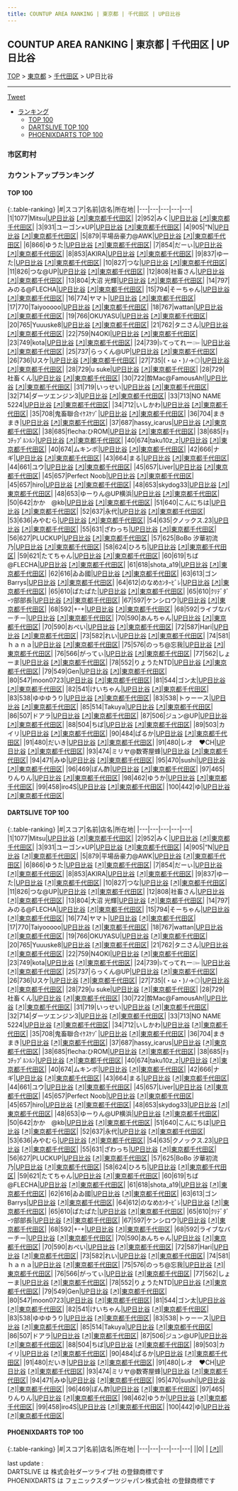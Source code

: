 ```yaml
---
title: COUNTUP AREA RANKING | 東京都 | 千代田区 | UP日比谷
---
```

## COUNTUP AREA RANKING | 東京都 | 千代田区 | UP日比谷

[TOP](/darts/rank/) > [東京都](/darts/rank/東京都/) > [千代田区](/darts/rank/東京都/千代田区/) > UP日比谷

___

<a href="https://twitter.com/share?ref_src=twsrc%5Etfw" data-text="COUNTUP AREA RANKING | 東京都千代田区UP日比谷" class="twitter-share-button" data-hashtags="DARTSLIVE,PHOENIXDARTS,darts,ダーツ" data-show-count="false">Tweet</a>

* [ランキング](#カウントアップランキング)
    * [TOP 100](#top-100)
    * [DARTSLIVE TOP 100](#dartslive-top-100)
    * [PHOENIXDARTS TOP 100](#phoenixdarts-top-100)

### 市区町村

<ul>

</ul>

### カウントアップランキング

#### TOP 100



{:.table-ranking}
|#|スコア|名前|店名|所在地|
|---|---|---|---|---|
|1|1077|<span class="rank-name-dl">Mitsu</span>|<a href="/darts/rank/shops/65742c5478e0152b774c926eb736cb5a.html">UP日比谷</a> <a href="https://search.dartslive.com/jp/shop/65742c5478e0152b774c926eb736cb5a">[↗]</a>|<a href="/darts/rank/東京都/千代田区">東京都千代田区</a>|
|2|952|<span class="rank-name-dl">みく</span>|<a href="/darts/rank/shops/65742c5478e0152b774c926eb736cb5a.html">UP日比谷</a> <a href="https://search.dartslive.com/jp/shop/65742c5478e0152b774c926eb736cb5a">[↗]</a>|<a href="/darts/rank/東京都/千代田区">東京都千代田区</a>|
|3|931|<span class="rank-name-dl">ユーゴン×UP</span>|<a href="/darts/rank/shops/65742c5478e0152b774c926eb736cb5a.html">UP日比谷</a> <a href="https://search.dartslive.com/jp/shop/65742c5478e0152b774c926eb736cb5a">[↗]</a>|<a href="/darts/rank/東京都/千代田区">東京都千代田区</a>|
|4|905|<span class="rank-name-dl">“N</span>|<a href="/darts/rank/shops/65742c5478e0152b774c926eb736cb5a.html">UP日比谷</a> <a href="https://search.dartslive.com/jp/shop/65742c5478e0152b774c926eb736cb5a">[↗]</a>|<a href="/darts/rank/東京都/千代田区">東京都千代田区</a>|
|5|879|<span class="rank-name-dl">平場岳豪力@AWK</span>|<a href="/darts/rank/shops/65742c5478e0152b774c926eb736cb5a.html">UP日比谷</a> <a href="https://search.dartslive.com/jp/shop/65742c5478e0152b774c926eb736cb5a">[↗]</a>|<a href="/darts/rank/東京都/千代田区">東京都千代田区</a>|
|6|866|<span class="rank-name-dl">ゆうた</span>|<a href="/darts/rank/shops/65742c5478e0152b774c926eb736cb5a.html">UP日比谷</a> <a href="https://search.dartslive.com/jp/shop/65742c5478e0152b774c926eb736cb5a">[↗]</a>|<a href="/darts/rank/東京都/千代田区">東京都千代田区</a>|
|7|854|<span class="rank-name-dl">だーぃ</span>|<a href="/darts/rank/shops/65742c5478e0152b774c926eb736cb5a.html">UP日比谷</a> <a href="https://search.dartslive.com/jp/shop/65742c5478e0152b774c926eb736cb5a">[↗]</a>|<a href="/darts/rank/東京都/千代田区">東京都千代田区</a>|
|8|853|<span class="rank-name-dl">AKIRA</span>|<a href="/darts/rank/shops/65742c5478e0152b774c926eb736cb5a.html">UP日比谷</a> <a href="https://search.dartslive.com/jp/shop/65742c5478e0152b774c926eb736cb5a">[↗]</a>|<a href="/darts/rank/東京都/千代田区">東京都千代田区</a>|
|9|837|<span class="rank-name-dl">ゆーた</span>|<a href="/darts/rank/shops/65742c5478e0152b774c926eb736cb5a.html">UP日比谷</a> <a href="https://search.dartslive.com/jp/shop/65742c5478e0152b774c926eb736cb5a">[↗]</a>|<a href="/darts/rank/東京都/千代田区">東京都千代田区</a>|
|10|827|<span class="rank-name-dl">つな</span>|<a href="/darts/rank/shops/65742c5478e0152b774c926eb736cb5a.html">UP日比谷</a> <a href="https://search.dartslive.com/jp/shop/65742c5478e0152b774c926eb736cb5a">[↗]</a>|<a href="/darts/rank/東京都/千代田区">東京都千代田区</a>|
|11|826|<span class="rank-name-dl">つな@UP</span>|<a href="/darts/rank/shops/65742c5478e0152b774c926eb736cb5a.html">UP日比谷</a> <a href="https://search.dartslive.com/jp/shop/65742c5478e0152b774c926eb736cb5a">[↗]</a>|<a href="/darts/rank/東京都/千代田区">東京都千代田区</a>|
|12|808|<span class="rank-name-dl">社畜さん</span>|<a href="/darts/rank/shops/65742c5478e0152b774c926eb736cb5a.html">UP日比谷</a> <a href="https://search.dartslive.com/jp/shop/65742c5478e0152b774c926eb736cb5a">[↗]</a>|<a href="/darts/rank/東京都/千代田区">東京都千代田区</a>|
|13|804|<span class="rank-name-dl">大沼 光輝</span>|<a href="/darts/rank/shops/65742c5478e0152b774c926eb736cb5a.html">UP日比谷</a> <a href="https://search.dartslive.com/jp/shop/65742c5478e0152b774c926eb736cb5a">[↗]</a>|<a href="/darts/rank/東京都/千代田区">東京都千代田区</a>|
|14|797|<span class="rank-name-dl">みのる@FLECHA</span>|<a href="/darts/rank/shops/65742c5478e0152b774c926eb736cb5a.html">UP日比谷</a> <a href="https://search.dartslive.com/jp/shop/65742c5478e0152b774c926eb736cb5a">[↗]</a>|<a href="/darts/rank/東京都/千代田区">東京都千代田区</a>|
|15|794|<span class="rank-name-dl">そーちゃん</span>|<a href="/darts/rank/shops/65742c5478e0152b774c926eb736cb5a.html">UP日比谷</a> <a href="https://search.dartslive.com/jp/shop/65742c5478e0152b774c926eb736cb5a">[↗]</a>|<a href="/darts/rank/東京都/千代田区">東京都千代田区</a>|
|16|774|<span class="rank-name-dl">ヤマト</span>|<a href="/darts/rank/shops/65742c5478e0152b774c926eb736cb5a.html">UP日比谷</a> <a href="https://search.dartslive.com/jp/shop/65742c5478e0152b774c926eb736cb5a">[↗]</a>|<a href="/darts/rank/東京都/千代田区">東京都千代田区</a>|
|17|770|<span class="rank-name-dl">Taiyooooo</span>|<a href="/darts/rank/shops/65742c5478e0152b774c926eb736cb5a.html">UP日比谷</a> <a href="https://search.dartslive.com/jp/shop/65742c5478e0152b774c926eb736cb5a">[↗]</a>|<a href="/darts/rank/東京都/千代田区">東京都千代田区</a>|
|18|767|<span class="rank-name-dl">wattan</span>|<a href="/darts/rank/shops/65742c5478e0152b774c926eb736cb5a.html">UP日比谷</a> <a href="https://search.dartslive.com/jp/shop/65742c5478e0152b774c926eb736cb5a">[↗]</a>|<a href="/darts/rank/東京都/千代田区">東京都千代田区</a>|
|19|766|<span class="rank-name-dl">OKUYASU</span>|<a href="/darts/rank/shops/65742c5478e0152b774c926eb736cb5a.html">UP日比谷</a> <a href="https://search.dartslive.com/jp/shop/65742c5478e0152b774c926eb736cb5a">[↗]</a>|<a href="/darts/rank/東京都/千代田区">東京都千代田区</a>|
|20|765|<span class="rank-name-dl">Yuuuske8</span>|<a href="/darts/rank/shops/65742c5478e0152b774c926eb736cb5a.html">UP日比谷</a> <a href="https://search.dartslive.com/jp/shop/65742c5478e0152b774c926eb736cb5a">[↗]</a>|<a href="/darts/rank/東京都/千代田区">東京都千代田区</a>|
|21|762|<span class="rank-name-dl">タニさん</span>|<a href="/darts/rank/shops/65742c5478e0152b774c926eb736cb5a.html">UP日比谷</a> <a href="https://search.dartslive.com/jp/shop/65742c5478e0152b774c926eb736cb5a">[↗]</a>|<a href="/darts/rank/東京都/千代田区">東京都千代田区</a>|
|22|759|<span class="rank-name-dl">N4OKI</span>|<a href="/darts/rank/shops/65742c5478e0152b774c926eb736cb5a.html">UP日比谷</a> <a href="https://search.dartslive.com/jp/shop/65742c5478e0152b774c926eb736cb5a">[↗]</a>|<a href="/darts/rank/東京都/千代田区">東京都千代田区</a>|
|23|749|<span class="rank-name-dl">kota</span>|<a href="/darts/rank/shops/65742c5478e0152b774c926eb736cb5a.html">UP日比谷</a> <a href="https://search.dartslive.com/jp/shop/65742c5478e0152b774c926eb736cb5a">[↗]</a>|<a href="/darts/rank/東京都/千代田区">東京都千代田区</a>|
|24|739|<span class="rank-name-dl">๖てってれー๛</span>|<a href="/darts/rank/shops/65742c5478e0152b774c926eb736cb5a.html">UP日比谷</a> <a href="https://search.dartslive.com/jp/shop/65742c5478e0152b774c926eb736cb5a">[↗]</a>|<a href="/darts/rank/東京都/千代田区">東京都千代田区</a>|
|25|737|<span class="rank-name-dl">らっくん@UP</span>|<a href="/darts/rank/shops/65742c5478e0152b774c926eb736cb5a.html">UP日比谷</a> <a href="https://search.dartslive.com/jp/shop/65742c5478e0152b774c926eb736cb5a">[↗]</a>|<a href="/darts/rank/東京都/千代田区">東京都千代田区</a>|
|26|736|<span class="rank-name-dl">Uスケ</span>|<a href="/darts/rank/shops/65742c5478e0152b774c926eb736cb5a.html">UP日比谷</a> <a href="https://search.dartslive.com/jp/shop/65742c5478e0152b774c926eb736cb5a">[↗]</a>|<a href="/darts/rank/東京都/千代田区">東京都千代田区</a>|
|27|735|<span class="rank-name-dl">(・ω・)ﾉ→◎</span>|<a href="/darts/rank/shops/65742c5478e0152b774c926eb736cb5a.html">UP日比谷</a> <a href="https://search.dartslive.com/jp/shop/65742c5478e0152b774c926eb736cb5a">[↗]</a>|<a href="/darts/rank/東京都/千代田区">東京都千代田区</a>|
|28|729|<span class="rank-name-dl">u suke</span>|<a href="/darts/rank/shops/65742c5478e0152b774c926eb736cb5a.html">UP日比谷</a> <a href="https://search.dartslive.com/jp/shop/65742c5478e0152b774c926eb736cb5a">[↗]</a>|<a href="/darts/rank/東京都/千代田区">東京都千代田区</a>|
|28|729|<span class="rank-name-dl">社畜くん</span>|<a href="/darts/rank/shops/65742c5478e0152b774c926eb736cb5a.html">UP日比谷</a> <a href="https://search.dartslive.com/jp/shop/65742c5478e0152b774c926eb736cb5a">[↗]</a>|<a href="/darts/rank/東京都/千代田区">東京都千代田区</a>|
|30|722|<span class="rank-name-dl">酔Mac@FamousAh!</span>|<a href="/darts/rank/shops/65742c5478e0152b774c926eb736cb5a.html">UP日比谷</a> <a href="https://search.dartslive.com/jp/shop/65742c5478e0152b774c926eb736cb5a">[↗]</a>|<a href="/darts/rank/東京都/千代田区">東京都千代田区</a>|
|31|719|<span class="rank-name-dl">いっせい</span>|<a href="/darts/rank/shops/65742c5478e0152b774c926eb736cb5a.html">UP日比谷</a> <a href="https://search.dartslive.com/jp/shop/65742c5478e0152b774c926eb736cb5a">[↗]</a>|<a href="/darts/rank/東京都/千代田区">東京都千代田区</a>|
|32|714|<span class="rank-name-dl">ダーツエンジン3</span>|<a href="/darts/rank/shops/65742c5478e0152b774c926eb736cb5a.html">UP日比谷</a> <a href="https://search.dartslive.com/jp/shop/65742c5478e0152b774c926eb736cb5a">[↗]</a>|<a href="/darts/rank/東京都/千代田区">東京都千代田区</a>|
|33|713|<span class="rank-name-dl">NO NAME 5224</span>|<a href="/darts/rank/shops/65742c5478e0152b774c926eb736cb5a.html">UP日比谷</a> <a href="https://search.dartslive.com/jp/shop/65742c5478e0152b774c926eb736cb5a">[↗]</a>|<a href="/darts/rank/東京都/千代田区">東京都千代田区</a>|
|34|712|<span class="rank-name-dl">いしかわ</span>|<a href="/darts/rank/shops/65742c5478e0152b774c926eb736cb5a.html">UP日比谷</a> <a href="https://search.dartslive.com/jp/shop/65742c5478e0152b774c926eb736cb5a">[↗]</a>|<a href="/darts/rank/東京都/千代田区">東京都千代田区</a>|
|35|708|<span class="rank-name-dl">鬼畜聯合ｲｹｽｹｿﾞ</span>|<a href="/darts/rank/shops/65742c5478e0152b774c926eb736cb5a.html">UP日比谷</a> <a href="https://search.dartslive.com/jp/shop/65742c5478e0152b774c926eb736cb5a">[↗]</a>|<a href="/darts/rank/東京都/千代田区">東京都千代田区</a>|
|36|704|<span class="rank-name-dl">まきまき</span>|<a href="/darts/rank/shops/65742c5478e0152b774c926eb736cb5a.html">UP日比谷</a> <a href="https://search.dartslive.com/jp/shop/65742c5478e0152b774c926eb736cb5a">[↗]</a>|<a href="/darts/rank/東京都/千代田区">東京都千代田区</a>|
|37|687|<span class="rank-name-dl">hassy_icarus</span>|<a href="/darts/rank/shops/65742c5478e0152b774c926eb736cb5a.html">UP日比谷</a> <a href="https://search.dartslive.com/jp/shop/65742c5478e0152b774c926eb736cb5a">[↗]</a>|<a href="/darts/rank/東京都/千代田区">東京都千代田区</a>|
|38|685|<span class="rank-name-dl">flecha:ひROM</span>|<a href="/darts/rank/shops/65742c5478e0152b774c926eb736cb5a.html">UP日比谷</a> <a href="https://search.dartslive.com/jp/shop/65742c5478e0152b774c926eb736cb5a">[↗]</a>|<a href="/darts/rank/東京都/千代田区">東京都千代田区</a>|
|38|685|<span class="rank-name-dl">ﾁｮｺﾁｯﾌﾟﾙﾝﾙﾝ</span>|<a href="/darts/rank/shops/65742c5478e0152b774c926eb736cb5a.html">UP日比谷</a> <a href="https://search.dartslive.com/jp/shop/65742c5478e0152b774c926eb736cb5a">[↗]</a>|<a href="/darts/rank/東京都/千代田区">東京都千代田区</a>|
|40|674|<span class="rank-name-dl">taku10z_z</span>|<a href="/darts/rank/shops/65742c5478e0152b774c926eb736cb5a.html">UP日比谷</a> <a href="https://search.dartslive.com/jp/shop/65742c5478e0152b774c926eb736cb5a">[↗]</a>|<a href="/darts/rank/東京都/千代田区">東京都千代田区</a>|
|40|674|<span class="rank-name-dl">ムキンポ</span>|<a href="/darts/rank/shops/65742c5478e0152b774c926eb736cb5a.html">UP日比谷</a> <a href="https://search.dartslive.com/jp/shop/65742c5478e0152b774c926eb736cb5a">[↗]</a>|<a href="/darts/rank/東京都/千代田区">東京都千代田区</a>|
|42|666|<span class="rank-name-dl">ナギ</span>|<a href="/darts/rank/shops/65742c5478e0152b774c926eb736cb5a.html">UP日比谷</a> <a href="https://search.dartslive.com/jp/shop/65742c5478e0152b774c926eb736cb5a">[↗]</a>|<a href="/darts/rank/東京都/千代田区">東京都千代田区</a>|
|43|664|<span class="rank-name-dl">まる</span>|<a href="/darts/rank/shops/65742c5478e0152b774c926eb736cb5a.html">UP日比谷</a> <a href="https://search.dartslive.com/jp/shop/65742c5478e0152b774c926eb736cb5a">[↗]</a>|<a href="/darts/rank/東京都/千代田区">東京都千代田区</a>|
|44|661|<span class="rank-name-dl">ユウ</span>|<a href="/darts/rank/shops/65742c5478e0152b774c926eb736cb5a.html">UP日比谷</a> <a href="https://search.dartslive.com/jp/shop/65742c5478e0152b774c926eb736cb5a">[↗]</a>|<a href="/darts/rank/東京都/千代田区">東京都千代田区</a>|
|45|657|<span class="rank-name-dl">Liver</span>|<a href="/darts/rank/shops/65742c5478e0152b774c926eb736cb5a.html">UP日比谷</a> <a href="https://search.dartslive.com/jp/shop/65742c5478e0152b774c926eb736cb5a">[↗]</a>|<a href="/darts/rank/東京都/千代田区">東京都千代田区</a>|
|45|657|<span class="rank-name-dl">Perfect Noob</span>|<a href="/darts/rank/shops/65742c5478e0152b774c926eb736cb5a.html">UP日比谷</a> <a href="https://search.dartslive.com/jp/shop/65742c5478e0152b774c926eb736cb5a">[↗]</a>|<a href="/darts/rank/東京都/千代田区">東京都千代田区</a>|
|45|657|<span class="rank-name-dl">hiro</span>|<a href="/darts/rank/shops/65742c5478e0152b774c926eb736cb5a.html">UP日比谷</a> <a href="https://search.dartslive.com/jp/shop/65742c5478e0152b774c926eb736cb5a">[↗]</a>|<a href="/darts/rank/東京都/千代田区">東京都千代田区</a>|
|48|653|<span class="rank-name-dl">skydog33</span>|<a href="/darts/rank/shops/65742c5478e0152b774c926eb736cb5a.html">UP日比谷</a> <a href="https://search.dartslive.com/jp/shop/65742c5478e0152b774c926eb736cb5a">[↗]</a>|<a href="/darts/rank/東京都/千代田区">東京都千代田区</a>|
|48|653|<span class="rank-name-dl">ゆーりん@UP横浜</span>|<a href="/darts/rank/shops/65742c5478e0152b774c926eb736cb5a.html">UP日比谷</a> <a href="https://search.dartslive.com/jp/shop/65742c5478e0152b774c926eb736cb5a">[↗]</a>|<a href="/darts/rank/東京都/千代田区">東京都千代田区</a>|
|50|642|<span class="rank-name-dl">かか　@kb</span>|<a href="/darts/rank/shops/65742c5478e0152b774c926eb736cb5a.html">UP日比谷</a> <a href="https://search.dartslive.com/jp/shop/65742c5478e0152b774c926eb736cb5a">[↗]</a>|<a href="/darts/rank/東京都/千代田区">東京都千代田区</a>|
|51|640|<span class="rank-name-dl">こんにちは</span>|<a href="/darts/rank/shops/65742c5478e0152b774c926eb736cb5a.html">UP日比谷</a> <a href="https://search.dartslive.com/jp/shop/65742c5478e0152b774c926eb736cb5a">[↗]</a>|<a href="/darts/rank/東京都/千代田区">東京都千代田区</a>|
|52|637|<span class="rank-name-dl">永代</span>|<a href="/darts/rank/shops/65742c5478e0152b774c926eb736cb5a.html">UP日比谷</a> <a href="https://search.dartslive.com/jp/shop/65742c5478e0152b774c926eb736cb5a">[↗]</a>|<a href="/darts/rank/東京都/千代田区">東京都千代田区</a>|
|53|636|<span class="rank-name-dl">みやむら</span>|<a href="/darts/rank/shops/65742c5478e0152b774c926eb736cb5a.html">UP日比谷</a> <a href="https://search.dartslive.com/jp/shop/65742c5478e0152b774c926eb736cb5a">[↗]</a>|<a href="/darts/rank/東京都/千代田区">東京都千代田区</a>|
|54|635|<span class="rank-name-dl">クノックス.23</span>|<a href="/darts/rank/shops/65742c5478e0152b774c926eb736cb5a.html">UP日比谷</a> <a href="https://search.dartslive.com/jp/shop/65742c5478e0152b774c926eb736cb5a">[↗]</a>|<a href="/darts/rank/東京都/千代田区">東京都千代田区</a>|
|55|631|<span class="rank-name-dl">ざわっち</span>|<a href="/darts/rank/shops/65742c5478e0152b774c926eb736cb5a.html">UP日比谷</a> <a href="https://search.dartslive.com/jp/shop/65742c5478e0152b774c926eb736cb5a">[↗]</a>|<a href="/darts/rank/東京都/千代田区">東京都千代田区</a>|
|56|627|<span class="rank-name-dl">PLUCKUP</span>|<a href="/darts/rank/shops/65742c5478e0152b774c926eb736cb5a.html">UP日比谷</a> <a href="https://search.dartslive.com/jp/shop/65742c5478e0152b774c926eb736cb5a">[↗]</a>|<a href="/darts/rank/東京都/千代田区">東京都千代田区</a>|
|57|625|<span class="rank-name-dl">BoBo 汐華初流乃</span>|<a href="/darts/rank/shops/65742c5478e0152b774c926eb736cb5a.html">UP日比谷</a> <a href="https://search.dartslive.com/jp/shop/65742c5478e0152b774c926eb736cb5a">[↗]</a>|<a href="/darts/rank/東京都/千代田区">東京都千代田区</a>|
|58|624|<span class="rank-name-dl">ひろち</span>|<a href="/darts/rank/shops/65742c5478e0152b774c926eb736cb5a.html">UP日比谷</a> <a href="https://search.dartslive.com/jp/shop/65742c5478e0152b774c926eb736cb5a">[↗]</a>|<a href="/darts/rank/東京都/千代田区">東京都千代田区</a>|
|59|621|<span class="rank-name-dl">たてちゃん</span>|<a href="/darts/rank/shops/65742c5478e0152b774c926eb736cb5a.html">UP日比谷</a> <a href="https://search.dartslive.com/jp/shop/65742c5478e0152b774c926eb736cb5a">[↗]</a>|<a href="/darts/rank/東京都/千代田区">東京都千代田区</a>|
|60|619|<span class="rank-name-dl">ちば@FLECHA</span>|<a href="/darts/rank/shops/65742c5478e0152b774c926eb736cb5a.html">UP日比谷</a> <a href="https://search.dartslive.com/jp/shop/65742c5478e0152b774c926eb736cb5a">[↗]</a>|<a href="/darts/rank/東京都/千代田区">東京都千代田区</a>|
|61|618|<span class="rank-name-dl">shota_a19</span>|<a href="/darts/rank/shops/65742c5478e0152b774c926eb736cb5a.html">UP日比谷</a> <a href="https://search.dartslive.com/jp/shop/65742c5478e0152b774c926eb736cb5a">[↗]</a>|<a href="/darts/rank/東京都/千代田区">東京都千代田区</a>|
|62|616|<span class="rank-name-dl">ゐゐ國</span>|<a href="/darts/rank/shops/65742c5478e0152b774c926eb736cb5a.html">UP日比谷</a> <a href="https://search.dartslive.com/jp/shop/65742c5478e0152b774c926eb736cb5a">[↗]</a>|<a href="/darts/rank/東京都/千代田区">東京都千代田区</a>|
|63|613|<span class="rank-name-dl">ゴンBarrys</span>|<a href="/darts/rank/shops/65742c5478e0152b774c926eb736cb5a.html">UP日比谷</a> <a href="https://search.dartslive.com/jp/shop/65742c5478e0152b774c926eb736cb5a">[↗]</a>|<a href="/darts/rank/東京都/千代田区">東京都千代田区</a>|
|64|612|<span class="rank-name-dl">のなめｶﾝﾀｰﾋﾞﾚ</span>|<a href="/darts/rank/shops/65742c5478e0152b774c926eb736cb5a.html">UP日比谷</a> <a href="https://search.dartslive.com/jp/shop/65742c5478e0152b774c926eb736cb5a">[↗]</a>|<a href="/darts/rank/東京都/千代田区">東京都千代田区</a>|
|65|610|<span class="rank-name-dl">ぱたぱた</span>|<a href="/darts/rank/shops/65742c5478e0152b774c926eb736cb5a.html">UP日比谷</a> <a href="https://search.dartslive.com/jp/shop/65742c5478e0152b774c926eb736cb5a">[↗]</a>|<a href="/darts/rank/東京都/千代田区">東京都千代田区</a>|
|65|610|<span class="rank-name-dl">ｸﾘﾃﾞﾀﾞｰﾂ部部長</span>|<a href="/darts/rank/shops/65742c5478e0152b774c926eb736cb5a.html">UP日比谷</a> <a href="https://search.dartslive.com/jp/shop/65742c5478e0152b774c926eb736cb5a">[↗]</a>|<a href="/darts/rank/東京都/千代田区">東京都千代田区</a>|
|67|597|<span class="rank-name-dl">ケンシロウ</span>|<a href="/darts/rank/shops/65742c5478e0152b774c926eb736cb5a.html">UP日比谷</a> <a href="https://search.dartslive.com/jp/shop/65742c5478e0152b774c926eb736cb5a">[↗]</a>|<a href="/darts/rank/東京都/千代田区">東京都千代田区</a>|
|68|592|<span class="rank-name-dl">+-+</span>|<a href="/darts/rank/shops/65742c5478e0152b774c926eb736cb5a.html">UP日比谷</a> <a href="https://search.dartslive.com/jp/shop/65742c5478e0152b774c926eb736cb5a">[↗]</a>|<a href="/darts/rank/東京都/千代田区">東京都千代田区</a>|
|68|592|<span class="rank-name-dl">ライブなバーチー</span>|<a href="/darts/rank/shops/65742c5478e0152b774c926eb736cb5a.html">UP日比谷</a> <a href="https://search.dartslive.com/jp/shop/65742c5478e0152b774c926eb736cb5a">[↗]</a>|<a href="/darts/rank/東京都/千代田区">東京都千代田区</a>|
|70|590|<span class="rank-name-dl">あんちゃん</span>|<a href="/darts/rank/shops/65742c5478e0152b774c926eb736cb5a.html">UP日比谷</a> <a href="https://search.dartslive.com/jp/shop/65742c5478e0152b774c926eb736cb5a">[↗]</a>|<a href="/darts/rank/東京都/千代田区">東京都千代田区</a>|
|70|590|<span class="rank-name-dl">おぺい</span>|<a href="/darts/rank/shops/65742c5478e0152b774c926eb736cb5a.html">UP日比谷</a> <a href="https://search.dartslive.com/jp/shop/65742c5478e0152b774c926eb736cb5a">[↗]</a>|<a href="/darts/rank/東京都/千代田区">東京都千代田区</a>|
|72|587|<span class="rank-name-dl">Hari</span>|<a href="/darts/rank/shops/65742c5478e0152b774c926eb736cb5a.html">UP日比谷</a> <a href="https://search.dartslive.com/jp/shop/65742c5478e0152b774c926eb736cb5a">[↗]</a>|<a href="/darts/rank/東京都/千代田区">東京都千代田区</a>|
|73|582|<span class="rank-name-dl">れい</span>|<a href="/darts/rank/shops/65742c5478e0152b774c926eb736cb5a.html">UP日比谷</a> <a href="https://search.dartslive.com/jp/shop/65742c5478e0152b774c926eb736cb5a">[↗]</a>|<a href="/darts/rank/東京都/千代田区">東京都千代田区</a>|
|74|581|<span class="rank-name-dl">ｈａｎａ</span>|<a href="/darts/rank/shops/65742c5478e0152b774c926eb736cb5a.html">UP日比谷</a> <a href="https://search.dartslive.com/jp/shop/65742c5478e0152b774c926eb736cb5a">[↗]</a>|<a href="/darts/rank/東京都/千代田区">東京都千代田区</a>|
|75|576|<span class="rank-name-dl">のっち@忘我</span>|<a href="/darts/rank/shops/65742c5478e0152b774c926eb736cb5a.html">UP日比谷</a> <a href="https://search.dartslive.com/jp/shop/65742c5478e0152b774c926eb736cb5a">[↗]</a>|<a href="/darts/rank/東京都/千代田区">東京都千代田区</a>|
|76|566|<span class="rank-name-dl">がってぃ</span>|<a href="/darts/rank/shops/65742c5478e0152b774c926eb736cb5a.html">UP日比谷</a> <a href="https://search.dartslive.com/jp/shop/65742c5478e0152b774c926eb736cb5a">[↗]</a>|<a href="/darts/rank/東京都/千代田区">東京都千代田区</a>|
|77|562|<span class="rank-name-dl">しょーま</span>|<a href="/darts/rank/shops/65742c5478e0152b774c926eb736cb5a.html">UP日比谷</a> <a href="https://search.dartslive.com/jp/shop/65742c5478e0152b774c926eb736cb5a">[↗]</a>|<a href="/darts/rank/東京都/千代田区">東京都千代田区</a>|
|78|552|<span class="rank-name-dl">りょうたNTD</span>|<a href="/darts/rank/shops/65742c5478e0152b774c926eb736cb5a.html">UP日比谷</a> <a href="https://search.dartslive.com/jp/shop/65742c5478e0152b774c926eb736cb5a">[↗]</a>|<a href="/darts/rank/東京都/千代田区">東京都千代田区</a>|
|79|549|<span class="rank-name-dl">Gen</span>|<a href="/darts/rank/shops/65742c5478e0152b774c926eb736cb5a.html">UP日比谷</a> <a href="https://search.dartslive.com/jp/shop/65742c5478e0152b774c926eb736cb5a">[↗]</a>|<a href="/darts/rank/東京都/千代田区">東京都千代田区</a>|
|80|547|<span class="rank-name-dl">moon0723</span>|<a href="/darts/rank/shops/65742c5478e0152b774c926eb736cb5a.html">UP日比谷</a> <a href="https://search.dartslive.com/jp/shop/65742c5478e0152b774c926eb736cb5a">[↗]</a>|<a href="/darts/rank/東京都/千代田区">東京都千代田区</a>|
|81|544|<span class="rank-name-dl">ゴン太</span>|<a href="/darts/rank/shops/65742c5478e0152b774c926eb736cb5a.html">UP日比谷</a> <a href="https://search.dartslive.com/jp/shop/65742c5478e0152b774c926eb736cb5a">[↗]</a>|<a href="/darts/rank/東京都/千代田区">東京都千代田区</a>|
|82|541|<span class="rank-name-dl">けいちゃん</span>|<a href="/darts/rank/shops/65742c5478e0152b774c926eb736cb5a.html">UP日比谷</a> <a href="https://search.dartslive.com/jp/shop/65742c5478e0152b774c926eb736cb5a">[↗]</a>|<a href="/darts/rank/東京都/千代田区">東京都千代田区</a>|
|83|538|<span class="rank-name-dl">ゆゆゆうり</span>|<a href="/darts/rank/shops/65742c5478e0152b774c926eb736cb5a.html">UP日比谷</a> <a href="https://search.dartslive.com/jp/shop/65742c5478e0152b774c926eb736cb5a">[↗]</a>|<a href="/darts/rank/東京都/千代田区">東京都千代田区</a>|
|83|538|<span class="rank-name-dl">トゥーース</span>|<a href="/darts/rank/shops/65742c5478e0152b774c926eb736cb5a.html">UP日比谷</a> <a href="https://search.dartslive.com/jp/shop/65742c5478e0152b774c926eb736cb5a">[↗]</a>|<a href="/darts/rank/東京都/千代田区">東京都千代田区</a>|
|85|514|<span class="rank-name-dl">Takuya</span>|<a href="/darts/rank/shops/65742c5478e0152b774c926eb736cb5a.html">UP日比谷</a> <a href="https://search.dartslive.com/jp/shop/65742c5478e0152b774c926eb736cb5a">[↗]</a>|<a href="/darts/rank/東京都/千代田区">東京都千代田区</a>|
|86|507|<span class="rank-name-dl">ドアラ</span>|<a href="/darts/rank/shops/65742c5478e0152b774c926eb736cb5a.html">UP日比谷</a> <a href="https://search.dartslive.com/jp/shop/65742c5478e0152b774c926eb736cb5a">[↗]</a>|<a href="/darts/rank/東京都/千代田区">東京都千代田区</a>|
|87|506|<span class="rank-name-dl">ジュン@UP</span>|<a href="/darts/rank/shops/65742c5478e0152b774c926eb736cb5a.html">UP日比谷</a> <a href="https://search.dartslive.com/jp/shop/65742c5478e0152b774c926eb736cb5a">[↗]</a>|<a href="/darts/rank/東京都/千代田区">東京都千代田区</a>|
|88|504|<span class="rank-name-dl">ちば</span>|<a href="/darts/rank/shops/65742c5478e0152b774c926eb736cb5a.html">UP日比谷</a> <a href="https://search.dartslive.com/jp/shop/65742c5478e0152b774c926eb736cb5a">[↗]</a>|<a href="/darts/rank/東京都/千代田区">東京都千代田区</a>|
|89|503|<span class="rank-name-dl">カイリ</span>|<a href="/darts/rank/shops/65742c5478e0152b774c926eb736cb5a.html">UP日比谷</a> <a href="https://search.dartslive.com/jp/shop/65742c5478e0152b774c926eb736cb5a">[↗]</a>|<a href="/darts/rank/東京都/千代田区">東京都千代田区</a>|
|90|484|<span class="rank-name-dl">ぱるか</span>|<a href="/darts/rank/shops/65742c5478e0152b774c926eb736cb5a.html">UP日比谷</a> <a href="https://search.dartslive.com/jp/shop/65742c5478e0152b774c926eb736cb5a">[↗]</a>|<a href="/darts/rank/東京都/千代田区">東京都千代田区</a>|
|91|480|<span class="rank-name-dl">だいき</span>|<a href="/darts/rank/shops/65742c5478e0152b774c926eb736cb5a.html">UP日比谷</a> <a href="https://search.dartslive.com/jp/shop/65742c5478e0152b774c926eb736cb5a">[↗]</a>|<a href="/darts/rank/東京都/千代田区">東京都千代田区</a>|
|91|480|<span class="rank-name-dl">レオ　❤️CH</span>|<a href="/darts/rank/shops/65742c5478e0152b774c926eb736cb5a.html">UP日比谷</a> <a href="https://search.dartslive.com/jp/shop/65742c5478e0152b774c926eb736cb5a">[↗]</a>|<a href="/darts/rank/東京都/千代田区">東京都千代田区</a>|
|93|474|<span class="rank-name-dl">ミリヤ@数寄屋蜂</span>|<a href="/darts/rank/shops/65742c5478e0152b774c926eb736cb5a.html">UP日比谷</a> <a href="https://search.dartslive.com/jp/shop/65742c5478e0152b774c926eb736cb5a">[↗]</a>|<a href="/darts/rank/東京都/千代田区">東京都千代田区</a>|
|94|471|<span class="rank-name-dl">みゆ</span>|<a href="/darts/rank/shops/65742c5478e0152b774c926eb736cb5a.html">UP日比谷</a> <a href="https://search.dartslive.com/jp/shop/65742c5478e0152b774c926eb736cb5a">[↗]</a>|<a href="/darts/rank/東京都/千代田区">東京都千代田区</a>|
|95|470|<span class="rank-name-dl">sushi</span>|<a href="/darts/rank/shops/65742c5478e0152b774c926eb736cb5a.html">UP日比谷</a> <a href="https://search.dartslive.com/jp/shop/65742c5478e0152b774c926eb736cb5a">[↗]</a>|<a href="/darts/rank/東京都/千代田区">東京都千代田区</a>|
|96|469|<span class="rank-name-dl">ぽん酢</span>|<a href="/darts/rank/shops/65742c5478e0152b774c926eb736cb5a.html">UP日比谷</a> <a href="https://search.dartslive.com/jp/shop/65742c5478e0152b774c926eb736cb5a">[↗]</a>|<a href="/darts/rank/東京都/千代田区">東京都千代田区</a>|
|97|465|<span class="rank-name-dl">りんりん</span>|<a href="/darts/rank/shops/65742c5478e0152b774c926eb736cb5a.html">UP日比谷</a> <a href="https://search.dartslive.com/jp/shop/65742c5478e0152b774c926eb736cb5a">[↗]</a>|<a href="/darts/rank/東京都/千代田区">東京都千代田区</a>|
|98|462|<span class="rank-name-dl">ゆうか</span>|<a href="/darts/rank/shops/65742c5478e0152b774c926eb736cb5a.html">UP日比谷</a> <a href="https://search.dartslive.com/jp/shop/65742c5478e0152b774c926eb736cb5a">[↗]</a>|<a href="/darts/rank/東京都/千代田区">東京都千代田区</a>|
|99|458|<span class="rank-name-dl">iro4S</span>|<a href="/darts/rank/shops/65742c5478e0152b774c926eb736cb5a.html">UP日比谷</a> <a href="https://search.dartslive.com/jp/shop/65742c5478e0152b774c926eb736cb5a">[↗]</a>|<a href="/darts/rank/東京都/千代田区">東京都千代田区</a>|
|100|442|<span class="rank-name-dl">ゆ</span>|<a href="/darts/rank/shops/65742c5478e0152b774c926eb736cb5a.html">UP日比谷</a> <a href="https://search.dartslive.com/jp/shop/65742c5478e0152b774c926eb736cb5a">[↗]</a>|<a href="/darts/rank/東京都/千代田区">東京都千代田区</a>|


#### DARTSLIVE TOP 100



{:.table-ranking}
|#|スコア|名前|店名|所在地|
|---|---|---|---|---|
|1|1077|<span class="rank-name-dl">Mitsu</span>|<a href="/darts/rank/shops/65742c5478e0152b774c926eb736cb5a.html">UP日比谷</a> <a href="https://search.dartslive.com/jp/shop/65742c5478e0152b774c926eb736cb5a">[↗]</a>|<a href="/darts/rank/東京都/千代田区">東京都千代田区</a>|
|2|952|<span class="rank-name-dl">みく</span>|<a href="/darts/rank/shops/65742c5478e0152b774c926eb736cb5a.html">UP日比谷</a> <a href="https://search.dartslive.com/jp/shop/65742c5478e0152b774c926eb736cb5a">[↗]</a>|<a href="/darts/rank/東京都/千代田区">東京都千代田区</a>|
|3|931|<span class="rank-name-dl">ユーゴン×UP</span>|<a href="/darts/rank/shops/65742c5478e0152b774c926eb736cb5a.html">UP日比谷</a> <a href="https://search.dartslive.com/jp/shop/65742c5478e0152b774c926eb736cb5a">[↗]</a>|<a href="/darts/rank/東京都/千代田区">東京都千代田区</a>|
|4|905|<span class="rank-name-dl">“N</span>|<a href="/darts/rank/shops/65742c5478e0152b774c926eb736cb5a.html">UP日比谷</a> <a href="https://search.dartslive.com/jp/shop/65742c5478e0152b774c926eb736cb5a">[↗]</a>|<a href="/darts/rank/東京都/千代田区">東京都千代田区</a>|
|5|879|<span class="rank-name-dl">平場岳豪力@AWK</span>|<a href="/darts/rank/shops/65742c5478e0152b774c926eb736cb5a.html">UP日比谷</a> <a href="https://search.dartslive.com/jp/shop/65742c5478e0152b774c926eb736cb5a">[↗]</a>|<a href="/darts/rank/東京都/千代田区">東京都千代田区</a>|
|6|866|<span class="rank-name-dl">ゆうた</span>|<a href="/darts/rank/shops/65742c5478e0152b774c926eb736cb5a.html">UP日比谷</a> <a href="https://search.dartslive.com/jp/shop/65742c5478e0152b774c926eb736cb5a">[↗]</a>|<a href="/darts/rank/東京都/千代田区">東京都千代田区</a>|
|7|854|<span class="rank-name-dl">だーぃ</span>|<a href="/darts/rank/shops/65742c5478e0152b774c926eb736cb5a.html">UP日比谷</a> <a href="https://search.dartslive.com/jp/shop/65742c5478e0152b774c926eb736cb5a">[↗]</a>|<a href="/darts/rank/東京都/千代田区">東京都千代田区</a>|
|8|853|<span class="rank-name-dl">AKIRA</span>|<a href="/darts/rank/shops/65742c5478e0152b774c926eb736cb5a.html">UP日比谷</a> <a href="https://search.dartslive.com/jp/shop/65742c5478e0152b774c926eb736cb5a">[↗]</a>|<a href="/darts/rank/東京都/千代田区">東京都千代田区</a>|
|9|837|<span class="rank-name-dl">ゆーた</span>|<a href="/darts/rank/shops/65742c5478e0152b774c926eb736cb5a.html">UP日比谷</a> <a href="https://search.dartslive.com/jp/shop/65742c5478e0152b774c926eb736cb5a">[↗]</a>|<a href="/darts/rank/東京都/千代田区">東京都千代田区</a>|
|10|827|<span class="rank-name-dl">つな</span>|<a href="/darts/rank/shops/65742c5478e0152b774c926eb736cb5a.html">UP日比谷</a> <a href="https://search.dartslive.com/jp/shop/65742c5478e0152b774c926eb736cb5a">[↗]</a>|<a href="/darts/rank/東京都/千代田区">東京都千代田区</a>|
|11|826|<span class="rank-name-dl">つな@UP</span>|<a href="/darts/rank/shops/65742c5478e0152b774c926eb736cb5a.html">UP日比谷</a> <a href="https://search.dartslive.com/jp/shop/65742c5478e0152b774c926eb736cb5a">[↗]</a>|<a href="/darts/rank/東京都/千代田区">東京都千代田区</a>|
|12|808|<span class="rank-name-dl">社畜さん</span>|<a href="/darts/rank/shops/65742c5478e0152b774c926eb736cb5a.html">UP日比谷</a> <a href="https://search.dartslive.com/jp/shop/65742c5478e0152b774c926eb736cb5a">[↗]</a>|<a href="/darts/rank/東京都/千代田区">東京都千代田区</a>|
|13|804|<span class="rank-name-dl">大沼 光輝</span>|<a href="/darts/rank/shops/65742c5478e0152b774c926eb736cb5a.html">UP日比谷</a> <a href="https://search.dartslive.com/jp/shop/65742c5478e0152b774c926eb736cb5a">[↗]</a>|<a href="/darts/rank/東京都/千代田区">東京都千代田区</a>|
|14|797|<span class="rank-name-dl">みのる@FLECHA</span>|<a href="/darts/rank/shops/65742c5478e0152b774c926eb736cb5a.html">UP日比谷</a> <a href="https://search.dartslive.com/jp/shop/65742c5478e0152b774c926eb736cb5a">[↗]</a>|<a href="/darts/rank/東京都/千代田区">東京都千代田区</a>|
|15|794|<span class="rank-name-dl">そーちゃん</span>|<a href="/darts/rank/shops/65742c5478e0152b774c926eb736cb5a.html">UP日比谷</a> <a href="https://search.dartslive.com/jp/shop/65742c5478e0152b774c926eb736cb5a">[↗]</a>|<a href="/darts/rank/東京都/千代田区">東京都千代田区</a>|
|16|774|<span class="rank-name-dl">ヤマト</span>|<a href="/darts/rank/shops/65742c5478e0152b774c926eb736cb5a.html">UP日比谷</a> <a href="https://search.dartslive.com/jp/shop/65742c5478e0152b774c926eb736cb5a">[↗]</a>|<a href="/darts/rank/東京都/千代田区">東京都千代田区</a>|
|17|770|<span class="rank-name-dl">Taiyooooo</span>|<a href="/darts/rank/shops/65742c5478e0152b774c926eb736cb5a.html">UP日比谷</a> <a href="https://search.dartslive.com/jp/shop/65742c5478e0152b774c926eb736cb5a">[↗]</a>|<a href="/darts/rank/東京都/千代田区">東京都千代田区</a>|
|18|767|<span class="rank-name-dl">wattan</span>|<a href="/darts/rank/shops/65742c5478e0152b774c926eb736cb5a.html">UP日比谷</a> <a href="https://search.dartslive.com/jp/shop/65742c5478e0152b774c926eb736cb5a">[↗]</a>|<a href="/darts/rank/東京都/千代田区">東京都千代田区</a>|
|19|766|<span class="rank-name-dl">OKUYASU</span>|<a href="/darts/rank/shops/65742c5478e0152b774c926eb736cb5a.html">UP日比谷</a> <a href="https://search.dartslive.com/jp/shop/65742c5478e0152b774c926eb736cb5a">[↗]</a>|<a href="/darts/rank/東京都/千代田区">東京都千代田区</a>|
|20|765|<span class="rank-name-dl">Yuuuske8</span>|<a href="/darts/rank/shops/65742c5478e0152b774c926eb736cb5a.html">UP日比谷</a> <a href="https://search.dartslive.com/jp/shop/65742c5478e0152b774c926eb736cb5a">[↗]</a>|<a href="/darts/rank/東京都/千代田区">東京都千代田区</a>|
|21|762|<span class="rank-name-dl">タニさん</span>|<a href="/darts/rank/shops/65742c5478e0152b774c926eb736cb5a.html">UP日比谷</a> <a href="https://search.dartslive.com/jp/shop/65742c5478e0152b774c926eb736cb5a">[↗]</a>|<a href="/darts/rank/東京都/千代田区">東京都千代田区</a>|
|22|759|<span class="rank-name-dl">N4OKI</span>|<a href="/darts/rank/shops/65742c5478e0152b774c926eb736cb5a.html">UP日比谷</a> <a href="https://search.dartslive.com/jp/shop/65742c5478e0152b774c926eb736cb5a">[↗]</a>|<a href="/darts/rank/東京都/千代田区">東京都千代田区</a>|
|23|749|<span class="rank-name-dl">kota</span>|<a href="/darts/rank/shops/65742c5478e0152b774c926eb736cb5a.html">UP日比谷</a> <a href="https://search.dartslive.com/jp/shop/65742c5478e0152b774c926eb736cb5a">[↗]</a>|<a href="/darts/rank/東京都/千代田区">東京都千代田区</a>|
|24|739|<span class="rank-name-dl">๖てってれー๛</span>|<a href="/darts/rank/shops/65742c5478e0152b774c926eb736cb5a.html">UP日比谷</a> <a href="https://search.dartslive.com/jp/shop/65742c5478e0152b774c926eb736cb5a">[↗]</a>|<a href="/darts/rank/東京都/千代田区">東京都千代田区</a>|
|25|737|<span class="rank-name-dl">らっくん@UP</span>|<a href="/darts/rank/shops/65742c5478e0152b774c926eb736cb5a.html">UP日比谷</a> <a href="https://search.dartslive.com/jp/shop/65742c5478e0152b774c926eb736cb5a">[↗]</a>|<a href="/darts/rank/東京都/千代田区">東京都千代田区</a>|
|26|736|<span class="rank-name-dl">Uスケ</span>|<a href="/darts/rank/shops/65742c5478e0152b774c926eb736cb5a.html">UP日比谷</a> <a href="https://search.dartslive.com/jp/shop/65742c5478e0152b774c926eb736cb5a">[↗]</a>|<a href="/darts/rank/東京都/千代田区">東京都千代田区</a>|
|27|735|<span class="rank-name-dl">(・ω・)ﾉ→◎</span>|<a href="/darts/rank/shops/65742c5478e0152b774c926eb736cb5a.html">UP日比谷</a> <a href="https://search.dartslive.com/jp/shop/65742c5478e0152b774c926eb736cb5a">[↗]</a>|<a href="/darts/rank/東京都/千代田区">東京都千代田区</a>|
|28|729|<span class="rank-name-dl">u suke</span>|<a href="/darts/rank/shops/65742c5478e0152b774c926eb736cb5a.html">UP日比谷</a> <a href="https://search.dartslive.com/jp/shop/65742c5478e0152b774c926eb736cb5a">[↗]</a>|<a href="/darts/rank/東京都/千代田区">東京都千代田区</a>|
|28|729|<span class="rank-name-dl">社畜くん</span>|<a href="/darts/rank/shops/65742c5478e0152b774c926eb736cb5a.html">UP日比谷</a> <a href="https://search.dartslive.com/jp/shop/65742c5478e0152b774c926eb736cb5a">[↗]</a>|<a href="/darts/rank/東京都/千代田区">東京都千代田区</a>|
|30|722|<span class="rank-name-dl">酔Mac@FamousAh!</span>|<a href="/darts/rank/shops/65742c5478e0152b774c926eb736cb5a.html">UP日比谷</a> <a href="https://search.dartslive.com/jp/shop/65742c5478e0152b774c926eb736cb5a">[↗]</a>|<a href="/darts/rank/東京都/千代田区">東京都千代田区</a>|
|31|719|<span class="rank-name-dl">いっせい</span>|<a href="/darts/rank/shops/65742c5478e0152b774c926eb736cb5a.html">UP日比谷</a> <a href="https://search.dartslive.com/jp/shop/65742c5478e0152b774c926eb736cb5a">[↗]</a>|<a href="/darts/rank/東京都/千代田区">東京都千代田区</a>|
|32|714|<span class="rank-name-dl">ダーツエンジン3</span>|<a href="/darts/rank/shops/65742c5478e0152b774c926eb736cb5a.html">UP日比谷</a> <a href="https://search.dartslive.com/jp/shop/65742c5478e0152b774c926eb736cb5a">[↗]</a>|<a href="/darts/rank/東京都/千代田区">東京都千代田区</a>|
|33|713|<span class="rank-name-dl">NO NAME 5224</span>|<a href="/darts/rank/shops/65742c5478e0152b774c926eb736cb5a.html">UP日比谷</a> <a href="https://search.dartslive.com/jp/shop/65742c5478e0152b774c926eb736cb5a">[↗]</a>|<a href="/darts/rank/東京都/千代田区">東京都千代田区</a>|
|34|712|<span class="rank-name-dl">いしかわ</span>|<a href="/darts/rank/shops/65742c5478e0152b774c926eb736cb5a.html">UP日比谷</a> <a href="https://search.dartslive.com/jp/shop/65742c5478e0152b774c926eb736cb5a">[↗]</a>|<a href="/darts/rank/東京都/千代田区">東京都千代田区</a>|
|35|708|<span class="rank-name-dl">鬼畜聯合ｲｹｽｹｿﾞ</span>|<a href="/darts/rank/shops/65742c5478e0152b774c926eb736cb5a.html">UP日比谷</a> <a href="https://search.dartslive.com/jp/shop/65742c5478e0152b774c926eb736cb5a">[↗]</a>|<a href="/darts/rank/東京都/千代田区">東京都千代田区</a>|
|36|704|<span class="rank-name-dl">まきまき</span>|<a href="/darts/rank/shops/65742c5478e0152b774c926eb736cb5a.html">UP日比谷</a> <a href="https://search.dartslive.com/jp/shop/65742c5478e0152b774c926eb736cb5a">[↗]</a>|<a href="/darts/rank/東京都/千代田区">東京都千代田区</a>|
|37|687|<span class="rank-name-dl">hassy_icarus</span>|<a href="/darts/rank/shops/65742c5478e0152b774c926eb736cb5a.html">UP日比谷</a> <a href="https://search.dartslive.com/jp/shop/65742c5478e0152b774c926eb736cb5a">[↗]</a>|<a href="/darts/rank/東京都/千代田区">東京都千代田区</a>|
|38|685|<span class="rank-name-dl">flecha:ひROM</span>|<a href="/darts/rank/shops/65742c5478e0152b774c926eb736cb5a.html">UP日比谷</a> <a href="https://search.dartslive.com/jp/shop/65742c5478e0152b774c926eb736cb5a">[↗]</a>|<a href="/darts/rank/東京都/千代田区">東京都千代田区</a>|
|38|685|<span class="rank-name-dl">ﾁｮｺﾁｯﾌﾟﾙﾝﾙﾝ</span>|<a href="/darts/rank/shops/65742c5478e0152b774c926eb736cb5a.html">UP日比谷</a> <a href="https://search.dartslive.com/jp/shop/65742c5478e0152b774c926eb736cb5a">[↗]</a>|<a href="/darts/rank/東京都/千代田区">東京都千代田区</a>|
|40|674|<span class="rank-name-dl">taku10z_z</span>|<a href="/darts/rank/shops/65742c5478e0152b774c926eb736cb5a.html">UP日比谷</a> <a href="https://search.dartslive.com/jp/shop/65742c5478e0152b774c926eb736cb5a">[↗]</a>|<a href="/darts/rank/東京都/千代田区">東京都千代田区</a>|
|40|674|<span class="rank-name-dl">ムキンポ</span>|<a href="/darts/rank/shops/65742c5478e0152b774c926eb736cb5a.html">UP日比谷</a> <a href="https://search.dartslive.com/jp/shop/65742c5478e0152b774c926eb736cb5a">[↗]</a>|<a href="/darts/rank/東京都/千代田区">東京都千代田区</a>|
|42|666|<span class="rank-name-dl">ナギ</span>|<a href="/darts/rank/shops/65742c5478e0152b774c926eb736cb5a.html">UP日比谷</a> <a href="https://search.dartslive.com/jp/shop/65742c5478e0152b774c926eb736cb5a">[↗]</a>|<a href="/darts/rank/東京都/千代田区">東京都千代田区</a>|
|43|664|<span class="rank-name-dl">まる</span>|<a href="/darts/rank/shops/65742c5478e0152b774c926eb736cb5a.html">UP日比谷</a> <a href="https://search.dartslive.com/jp/shop/65742c5478e0152b774c926eb736cb5a">[↗]</a>|<a href="/darts/rank/東京都/千代田区">東京都千代田区</a>|
|44|661|<span class="rank-name-dl">ユウ</span>|<a href="/darts/rank/shops/65742c5478e0152b774c926eb736cb5a.html">UP日比谷</a> <a href="https://search.dartslive.com/jp/shop/65742c5478e0152b774c926eb736cb5a">[↗]</a>|<a href="/darts/rank/東京都/千代田区">東京都千代田区</a>|
|45|657|<span class="rank-name-dl">Liver</span>|<a href="/darts/rank/shops/65742c5478e0152b774c926eb736cb5a.html">UP日比谷</a> <a href="https://search.dartslive.com/jp/shop/65742c5478e0152b774c926eb736cb5a">[↗]</a>|<a href="/darts/rank/東京都/千代田区">東京都千代田区</a>|
|45|657|<span class="rank-name-dl">Perfect Noob</span>|<a href="/darts/rank/shops/65742c5478e0152b774c926eb736cb5a.html">UP日比谷</a> <a href="https://search.dartslive.com/jp/shop/65742c5478e0152b774c926eb736cb5a">[↗]</a>|<a href="/darts/rank/東京都/千代田区">東京都千代田区</a>|
|45|657|<span class="rank-name-dl">hiro</span>|<a href="/darts/rank/shops/65742c5478e0152b774c926eb736cb5a.html">UP日比谷</a> <a href="https://search.dartslive.com/jp/shop/65742c5478e0152b774c926eb736cb5a">[↗]</a>|<a href="/darts/rank/東京都/千代田区">東京都千代田区</a>|
|48|653|<span class="rank-name-dl">skydog33</span>|<a href="/darts/rank/shops/65742c5478e0152b774c926eb736cb5a.html">UP日比谷</a> <a href="https://search.dartslive.com/jp/shop/65742c5478e0152b774c926eb736cb5a">[↗]</a>|<a href="/darts/rank/東京都/千代田区">東京都千代田区</a>|
|48|653|<span class="rank-name-dl">ゆーりん@UP横浜</span>|<a href="/darts/rank/shops/65742c5478e0152b774c926eb736cb5a.html">UP日比谷</a> <a href="https://search.dartslive.com/jp/shop/65742c5478e0152b774c926eb736cb5a">[↗]</a>|<a href="/darts/rank/東京都/千代田区">東京都千代田区</a>|
|50|642|<span class="rank-name-dl">かか　@kb</span>|<a href="/darts/rank/shops/65742c5478e0152b774c926eb736cb5a.html">UP日比谷</a> <a href="https://search.dartslive.com/jp/shop/65742c5478e0152b774c926eb736cb5a">[↗]</a>|<a href="/darts/rank/東京都/千代田区">東京都千代田区</a>|
|51|640|<span class="rank-name-dl">こんにちは</span>|<a href="/darts/rank/shops/65742c5478e0152b774c926eb736cb5a.html">UP日比谷</a> <a href="https://search.dartslive.com/jp/shop/65742c5478e0152b774c926eb736cb5a">[↗]</a>|<a href="/darts/rank/東京都/千代田区">東京都千代田区</a>|
|52|637|<span class="rank-name-dl">永代</span>|<a href="/darts/rank/shops/65742c5478e0152b774c926eb736cb5a.html">UP日比谷</a> <a href="https://search.dartslive.com/jp/shop/65742c5478e0152b774c926eb736cb5a">[↗]</a>|<a href="/darts/rank/東京都/千代田区">東京都千代田区</a>|
|53|636|<span class="rank-name-dl">みやむら</span>|<a href="/darts/rank/shops/65742c5478e0152b774c926eb736cb5a.html">UP日比谷</a> <a href="https://search.dartslive.com/jp/shop/65742c5478e0152b774c926eb736cb5a">[↗]</a>|<a href="/darts/rank/東京都/千代田区">東京都千代田区</a>|
|54|635|<span class="rank-name-dl">クノックス.23</span>|<a href="/darts/rank/shops/65742c5478e0152b774c926eb736cb5a.html">UP日比谷</a> <a href="https://search.dartslive.com/jp/shop/65742c5478e0152b774c926eb736cb5a">[↗]</a>|<a href="/darts/rank/東京都/千代田区">東京都千代田区</a>|
|55|631|<span class="rank-name-dl">ざわっち</span>|<a href="/darts/rank/shops/65742c5478e0152b774c926eb736cb5a.html">UP日比谷</a> <a href="https://search.dartslive.com/jp/shop/65742c5478e0152b774c926eb736cb5a">[↗]</a>|<a href="/darts/rank/東京都/千代田区">東京都千代田区</a>|
|56|627|<span class="rank-name-dl">PLUCKUP</span>|<a href="/darts/rank/shops/65742c5478e0152b774c926eb736cb5a.html">UP日比谷</a> <a href="https://search.dartslive.com/jp/shop/65742c5478e0152b774c926eb736cb5a">[↗]</a>|<a href="/darts/rank/東京都/千代田区">東京都千代田区</a>|
|57|625|<span class="rank-name-dl">BoBo 汐華初流乃</span>|<a href="/darts/rank/shops/65742c5478e0152b774c926eb736cb5a.html">UP日比谷</a> <a href="https://search.dartslive.com/jp/shop/65742c5478e0152b774c926eb736cb5a">[↗]</a>|<a href="/darts/rank/東京都/千代田区">東京都千代田区</a>|
|58|624|<span class="rank-name-dl">ひろち</span>|<a href="/darts/rank/shops/65742c5478e0152b774c926eb736cb5a.html">UP日比谷</a> <a href="https://search.dartslive.com/jp/shop/65742c5478e0152b774c926eb736cb5a">[↗]</a>|<a href="/darts/rank/東京都/千代田区">東京都千代田区</a>|
|59|621|<span class="rank-name-dl">たてちゃん</span>|<a href="/darts/rank/shops/65742c5478e0152b774c926eb736cb5a.html">UP日比谷</a> <a href="https://search.dartslive.com/jp/shop/65742c5478e0152b774c926eb736cb5a">[↗]</a>|<a href="/darts/rank/東京都/千代田区">東京都千代田区</a>|
|60|619|<span class="rank-name-dl">ちば@FLECHA</span>|<a href="/darts/rank/shops/65742c5478e0152b774c926eb736cb5a.html">UP日比谷</a> <a href="https://search.dartslive.com/jp/shop/65742c5478e0152b774c926eb736cb5a">[↗]</a>|<a href="/darts/rank/東京都/千代田区">東京都千代田区</a>|
|61|618|<span class="rank-name-dl">shota_a19</span>|<a href="/darts/rank/shops/65742c5478e0152b774c926eb736cb5a.html">UP日比谷</a> <a href="https://search.dartslive.com/jp/shop/65742c5478e0152b774c926eb736cb5a">[↗]</a>|<a href="/darts/rank/東京都/千代田区">東京都千代田区</a>|
|62|616|<span class="rank-name-dl">ゐゐ國</span>|<a href="/darts/rank/shops/65742c5478e0152b774c926eb736cb5a.html">UP日比谷</a> <a href="https://search.dartslive.com/jp/shop/65742c5478e0152b774c926eb736cb5a">[↗]</a>|<a href="/darts/rank/東京都/千代田区">東京都千代田区</a>|
|63|613|<span class="rank-name-dl">ゴンBarrys</span>|<a href="/darts/rank/shops/65742c5478e0152b774c926eb736cb5a.html">UP日比谷</a> <a href="https://search.dartslive.com/jp/shop/65742c5478e0152b774c926eb736cb5a">[↗]</a>|<a href="/darts/rank/東京都/千代田区">東京都千代田区</a>|
|64|612|<span class="rank-name-dl">のなめｶﾝﾀｰﾋﾞﾚ</span>|<a href="/darts/rank/shops/65742c5478e0152b774c926eb736cb5a.html">UP日比谷</a> <a href="https://search.dartslive.com/jp/shop/65742c5478e0152b774c926eb736cb5a">[↗]</a>|<a href="/darts/rank/東京都/千代田区">東京都千代田区</a>|
|65|610|<span class="rank-name-dl">ぱたぱた</span>|<a href="/darts/rank/shops/65742c5478e0152b774c926eb736cb5a.html">UP日比谷</a> <a href="https://search.dartslive.com/jp/shop/65742c5478e0152b774c926eb736cb5a">[↗]</a>|<a href="/darts/rank/東京都/千代田区">東京都千代田区</a>|
|65|610|<span class="rank-name-dl">ｸﾘﾃﾞﾀﾞｰﾂ部部長</span>|<a href="/darts/rank/shops/65742c5478e0152b774c926eb736cb5a.html">UP日比谷</a> <a href="https://search.dartslive.com/jp/shop/65742c5478e0152b774c926eb736cb5a">[↗]</a>|<a href="/darts/rank/東京都/千代田区">東京都千代田区</a>|
|67|597|<span class="rank-name-dl">ケンシロウ</span>|<a href="/darts/rank/shops/65742c5478e0152b774c926eb736cb5a.html">UP日比谷</a> <a href="https://search.dartslive.com/jp/shop/65742c5478e0152b774c926eb736cb5a">[↗]</a>|<a href="/darts/rank/東京都/千代田区">東京都千代田区</a>|
|68|592|<span class="rank-name-dl">+-+</span>|<a href="/darts/rank/shops/65742c5478e0152b774c926eb736cb5a.html">UP日比谷</a> <a href="https://search.dartslive.com/jp/shop/65742c5478e0152b774c926eb736cb5a">[↗]</a>|<a href="/darts/rank/東京都/千代田区">東京都千代田区</a>|
|68|592|<span class="rank-name-dl">ライブなバーチー</span>|<a href="/darts/rank/shops/65742c5478e0152b774c926eb736cb5a.html">UP日比谷</a> <a href="https://search.dartslive.com/jp/shop/65742c5478e0152b774c926eb736cb5a">[↗]</a>|<a href="/darts/rank/東京都/千代田区">東京都千代田区</a>|
|70|590|<span class="rank-name-dl">あんちゃん</span>|<a href="/darts/rank/shops/65742c5478e0152b774c926eb736cb5a.html">UP日比谷</a> <a href="https://search.dartslive.com/jp/shop/65742c5478e0152b774c926eb736cb5a">[↗]</a>|<a href="/darts/rank/東京都/千代田区">東京都千代田区</a>|
|70|590|<span class="rank-name-dl">おぺい</span>|<a href="/darts/rank/shops/65742c5478e0152b774c926eb736cb5a.html">UP日比谷</a> <a href="https://search.dartslive.com/jp/shop/65742c5478e0152b774c926eb736cb5a">[↗]</a>|<a href="/darts/rank/東京都/千代田区">東京都千代田区</a>|
|72|587|<span class="rank-name-dl">Hari</span>|<a href="/darts/rank/shops/65742c5478e0152b774c926eb736cb5a.html">UP日比谷</a> <a href="https://search.dartslive.com/jp/shop/65742c5478e0152b774c926eb736cb5a">[↗]</a>|<a href="/darts/rank/東京都/千代田区">東京都千代田区</a>|
|73|582|<span class="rank-name-dl">れい</span>|<a href="/darts/rank/shops/65742c5478e0152b774c926eb736cb5a.html">UP日比谷</a> <a href="https://search.dartslive.com/jp/shop/65742c5478e0152b774c926eb736cb5a">[↗]</a>|<a href="/darts/rank/東京都/千代田区">東京都千代田区</a>|
|74|581|<span class="rank-name-dl">ｈａｎａ</span>|<a href="/darts/rank/shops/65742c5478e0152b774c926eb736cb5a.html">UP日比谷</a> <a href="https://search.dartslive.com/jp/shop/65742c5478e0152b774c926eb736cb5a">[↗]</a>|<a href="/darts/rank/東京都/千代田区">東京都千代田区</a>|
|75|576|<span class="rank-name-dl">のっち@忘我</span>|<a href="/darts/rank/shops/65742c5478e0152b774c926eb736cb5a.html">UP日比谷</a> <a href="https://search.dartslive.com/jp/shop/65742c5478e0152b774c926eb736cb5a">[↗]</a>|<a href="/darts/rank/東京都/千代田区">東京都千代田区</a>|
|76|566|<span class="rank-name-dl">がってぃ</span>|<a href="/darts/rank/shops/65742c5478e0152b774c926eb736cb5a.html">UP日比谷</a> <a href="https://search.dartslive.com/jp/shop/65742c5478e0152b774c926eb736cb5a">[↗]</a>|<a href="/darts/rank/東京都/千代田区">東京都千代田区</a>|
|77|562|<span class="rank-name-dl">しょーま</span>|<a href="/darts/rank/shops/65742c5478e0152b774c926eb736cb5a.html">UP日比谷</a> <a href="https://search.dartslive.com/jp/shop/65742c5478e0152b774c926eb736cb5a">[↗]</a>|<a href="/darts/rank/東京都/千代田区">東京都千代田区</a>|
|78|552|<span class="rank-name-dl">りょうたNTD</span>|<a href="/darts/rank/shops/65742c5478e0152b774c926eb736cb5a.html">UP日比谷</a> <a href="https://search.dartslive.com/jp/shop/65742c5478e0152b774c926eb736cb5a">[↗]</a>|<a href="/darts/rank/東京都/千代田区">東京都千代田区</a>|
|79|549|<span class="rank-name-dl">Gen</span>|<a href="/darts/rank/shops/65742c5478e0152b774c926eb736cb5a.html">UP日比谷</a> <a href="https://search.dartslive.com/jp/shop/65742c5478e0152b774c926eb736cb5a">[↗]</a>|<a href="/darts/rank/東京都/千代田区">東京都千代田区</a>|
|80|547|<span class="rank-name-dl">moon0723</span>|<a href="/darts/rank/shops/65742c5478e0152b774c926eb736cb5a.html">UP日比谷</a> <a href="https://search.dartslive.com/jp/shop/65742c5478e0152b774c926eb736cb5a">[↗]</a>|<a href="/darts/rank/東京都/千代田区">東京都千代田区</a>|
|81|544|<span class="rank-name-dl">ゴン太</span>|<a href="/darts/rank/shops/65742c5478e0152b774c926eb736cb5a.html">UP日比谷</a> <a href="https://search.dartslive.com/jp/shop/65742c5478e0152b774c926eb736cb5a">[↗]</a>|<a href="/darts/rank/東京都/千代田区">東京都千代田区</a>|
|82|541|<span class="rank-name-dl">けいちゃん</span>|<a href="/darts/rank/shops/65742c5478e0152b774c926eb736cb5a.html">UP日比谷</a> <a href="https://search.dartslive.com/jp/shop/65742c5478e0152b774c926eb736cb5a">[↗]</a>|<a href="/darts/rank/東京都/千代田区">東京都千代田区</a>|
|83|538|<span class="rank-name-dl">ゆゆゆうり</span>|<a href="/darts/rank/shops/65742c5478e0152b774c926eb736cb5a.html">UP日比谷</a> <a href="https://search.dartslive.com/jp/shop/65742c5478e0152b774c926eb736cb5a">[↗]</a>|<a href="/darts/rank/東京都/千代田区">東京都千代田区</a>|
|83|538|<span class="rank-name-dl">トゥーース</span>|<a href="/darts/rank/shops/65742c5478e0152b774c926eb736cb5a.html">UP日比谷</a> <a href="https://search.dartslive.com/jp/shop/65742c5478e0152b774c926eb736cb5a">[↗]</a>|<a href="/darts/rank/東京都/千代田区">東京都千代田区</a>|
|85|514|<span class="rank-name-dl">Takuya</span>|<a href="/darts/rank/shops/65742c5478e0152b774c926eb736cb5a.html">UP日比谷</a> <a href="https://search.dartslive.com/jp/shop/65742c5478e0152b774c926eb736cb5a">[↗]</a>|<a href="/darts/rank/東京都/千代田区">東京都千代田区</a>|
|86|507|<span class="rank-name-dl">ドアラ</span>|<a href="/darts/rank/shops/65742c5478e0152b774c926eb736cb5a.html">UP日比谷</a> <a href="https://search.dartslive.com/jp/shop/65742c5478e0152b774c926eb736cb5a">[↗]</a>|<a href="/darts/rank/東京都/千代田区">東京都千代田区</a>|
|87|506|<span class="rank-name-dl">ジュン@UP</span>|<a href="/darts/rank/shops/65742c5478e0152b774c926eb736cb5a.html">UP日比谷</a> <a href="https://search.dartslive.com/jp/shop/65742c5478e0152b774c926eb736cb5a">[↗]</a>|<a href="/darts/rank/東京都/千代田区">東京都千代田区</a>|
|88|504|<span class="rank-name-dl">ちば</span>|<a href="/darts/rank/shops/65742c5478e0152b774c926eb736cb5a.html">UP日比谷</a> <a href="https://search.dartslive.com/jp/shop/65742c5478e0152b774c926eb736cb5a">[↗]</a>|<a href="/darts/rank/東京都/千代田区">東京都千代田区</a>|
|89|503|<span class="rank-name-dl">カイリ</span>|<a href="/darts/rank/shops/65742c5478e0152b774c926eb736cb5a.html">UP日比谷</a> <a href="https://search.dartslive.com/jp/shop/65742c5478e0152b774c926eb736cb5a">[↗]</a>|<a href="/darts/rank/東京都/千代田区">東京都千代田区</a>|
|90|484|<span class="rank-name-dl">ぱるか</span>|<a href="/darts/rank/shops/65742c5478e0152b774c926eb736cb5a.html">UP日比谷</a> <a href="https://search.dartslive.com/jp/shop/65742c5478e0152b774c926eb736cb5a">[↗]</a>|<a href="/darts/rank/東京都/千代田区">東京都千代田区</a>|
|91|480|<span class="rank-name-dl">だいき</span>|<a href="/darts/rank/shops/65742c5478e0152b774c926eb736cb5a.html">UP日比谷</a> <a href="https://search.dartslive.com/jp/shop/65742c5478e0152b774c926eb736cb5a">[↗]</a>|<a href="/darts/rank/東京都/千代田区">東京都千代田区</a>|
|91|480|<span class="rank-name-dl">レオ　❤️CH</span>|<a href="/darts/rank/shops/65742c5478e0152b774c926eb736cb5a.html">UP日比谷</a> <a href="https://search.dartslive.com/jp/shop/65742c5478e0152b774c926eb736cb5a">[↗]</a>|<a href="/darts/rank/東京都/千代田区">東京都千代田区</a>|
|93|474|<span class="rank-name-dl">ミリヤ@数寄屋蜂</span>|<a href="/darts/rank/shops/65742c5478e0152b774c926eb736cb5a.html">UP日比谷</a> <a href="https://search.dartslive.com/jp/shop/65742c5478e0152b774c926eb736cb5a">[↗]</a>|<a href="/darts/rank/東京都/千代田区">東京都千代田区</a>|
|94|471|<span class="rank-name-dl">みゆ</span>|<a href="/darts/rank/shops/65742c5478e0152b774c926eb736cb5a.html">UP日比谷</a> <a href="https://search.dartslive.com/jp/shop/65742c5478e0152b774c926eb736cb5a">[↗]</a>|<a href="/darts/rank/東京都/千代田区">東京都千代田区</a>|
|95|470|<span class="rank-name-dl">sushi</span>|<a href="/darts/rank/shops/65742c5478e0152b774c926eb736cb5a.html">UP日比谷</a> <a href="https://search.dartslive.com/jp/shop/65742c5478e0152b774c926eb736cb5a">[↗]</a>|<a href="/darts/rank/東京都/千代田区">東京都千代田区</a>|
|96|469|<span class="rank-name-dl">ぽん酢</span>|<a href="/darts/rank/shops/65742c5478e0152b774c926eb736cb5a.html">UP日比谷</a> <a href="https://search.dartslive.com/jp/shop/65742c5478e0152b774c926eb736cb5a">[↗]</a>|<a href="/darts/rank/東京都/千代田区">東京都千代田区</a>|
|97|465|<span class="rank-name-dl">りんりん</span>|<a href="/darts/rank/shops/65742c5478e0152b774c926eb736cb5a.html">UP日比谷</a> <a href="https://search.dartslive.com/jp/shop/65742c5478e0152b774c926eb736cb5a">[↗]</a>|<a href="/darts/rank/東京都/千代田区">東京都千代田区</a>|
|98|462|<span class="rank-name-dl">ゆうか</span>|<a href="/darts/rank/shops/65742c5478e0152b774c926eb736cb5a.html">UP日比谷</a> <a href="https://search.dartslive.com/jp/shop/65742c5478e0152b774c926eb736cb5a">[↗]</a>|<a href="/darts/rank/東京都/千代田区">東京都千代田区</a>|
|99|458|<span class="rank-name-dl">iro4S</span>|<a href="/darts/rank/shops/65742c5478e0152b774c926eb736cb5a.html">UP日比谷</a> <a href="https://search.dartslive.com/jp/shop/65742c5478e0152b774c926eb736cb5a">[↗]</a>|<a href="/darts/rank/東京都/千代田区">東京都千代田区</a>|
|100|442|<span class="rank-name-dl">ゆ</span>|<a href="/darts/rank/shops/65742c5478e0152b774c926eb736cb5a.html">UP日比谷</a> <a href="https://search.dartslive.com/jp/shop/65742c5478e0152b774c926eb736cb5a">[↗]</a>|<a href="/darts/rank/東京都/千代田区">東京都千代田区</a>|


#### PHOENIXDARTS TOP 100



{:.table-ranking}
|#|スコア|名前|店名|所在地|
|---|---|---|---|---|
||0|<span class="rank-name-dl"> </span>|<a href="/darts/rank/shops/.html"></a> <a href="">[↗]</a>|<a href="/darts/rank//"></a>|


<div class="footer border-top border-gray-light mt-5 pt-3 text-right text-gray">
    last update : <span style="font-weight: italic" id="foot_last_modified"></span><br />
    DARTSLIVE は 株式会社ダーツライブ社 の登録商標です<br />
    PHOENIXDARTS は フェニックスダーツジャパン株式会社 の登録商標です<br />
</div>

<script src="https://cdnjs.cloudflare.com/ajax/libs/jquery.tablesorter/2.31.3/js/jquery.tablesorter.min.js" integrity="sha512-qzgd5cYSZcosqpzpn7zF2ZId8f/8CHmFKZ8j7mU4OUXTNRd5g+ZHBPsgKEwoqxCtdQvExE5LprwwPAgoicguNg==" crossorigin="anonymous" referrerpolicy="no-referrer"></script>
<link rel="stylesheet" href="https://cdnjs.cloudflare.com/ajax/libs/jquery.tablesorter/2.31.3/css/theme.default.min.css" integrity="sha512-wghhOJkjQX0Lh3NSWvNKeZ0ZpNn+SPVXX1Qyc9OCaogADktxrBiBdKGDoqVUOyhStvMBmJQ8ZdMHiR3wuEq8+w==" crossorigin="anonymous" referrerpolicy="no-referrer" />
<script>
$(function() {
    $(".table-ranking").tablesorter({sortList:[[0, 0]]});
    $("#foot_last_modified").text(formatDate(new Date(document.lastModified), 'yyyy-MM-dd HH:mm:ss'));
});
</script>

<script async src="https://platform.twitter.com/widgets.js" charset="utf-8"></script>